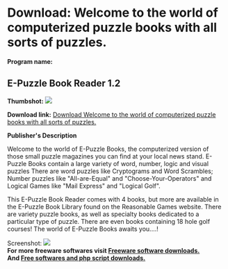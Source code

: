 # Download: Welcome to the world of computerized puzzle books with all sorts of puzzles.

**Program name:**

## E-Puzzle Book Reader 1.2

  
**Thumbshot:** ![](http://www.freewarefiles.com/screenshot/epbr_pages_md.gif)   
  
**Download link:** [Download Welcome to the world of computerized puzzle books with all sorts of puzzles.](http://freesoftwares.boysofts.com/E-Puzzle-Book-Reader_program_19072.html)  
  


**Publisher's Description**  
  


Welcome to the world of E-Puzzle Books, the computerized version of those small puzzle magazines you can find at your local news stand. E-Puzzle Books contain a large variety of word, number, logic and visual puzzles There are word puzzles like Cryptograms and Word Scrambles; Number puzzles like "All-are-Equal" and "Choose-Your-Operators" and Logical Games like "Mail Express" and "Logical Golf". 

This E-Puzzle Book Reader comes with 4 books, but more are available in the E-Puzzle Book Library found on the Reasonable Games website. There are variety puzzle books, as well as specialty books dedicated to a particular type of puzzle. There are even books containing 18 hole golf courses! The world of E-Puzzle Books awaits you....!

  
  
Screenshot: ![](http://www.freewarefiles.com/screenshot/epbr_pages.gif)   
**For more freeware softwares visit [Freeware software downloads.](http://freesoftwares.boysofts.com/)**   
**And [Free softwares and php script downloads.](http://www.boysofts.com/)**
